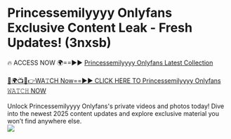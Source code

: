 # Princessemilyyyy Onlyfans Exclusive Content Leak - Fresh Updates! (3nxsb)

🔥 ACCESS NOW 🌍==►► <a href="https://tinyurl.com/kvy9nzfs" rel="nofollow">Princessemilyyyy Onlyfans Latest Collection</a>
<br><br>
[🔴🌍📺📱👉WA𝚃CH Now==►► CLICK HERE TO Princessemilyyyy Onlyfans 𝚆𝙰𝚃𝙲𝙷 NOW](https://tinyurl.com/kvy9nzfs)
<br><br>
Unlock Princessemilyyyy Onlyfans's private videos and photos today! Dive into the newest 2025 content updates and explore exclusive material you won’t find anywhere else.
<br>
<a href="https://tinyurl.com/kvy9nzfs" rel="nofollow" data-target="animated-image.originalLink"><img src="https://camo.githubusercontent.com/8a4f000d20f83aca3bf7ec5f350d767afa0574a8a352519fd8cfa583a6f93a33/68747470733a2f2f692e696d6775722e636f6d2f644a486b345a712e676966" data-canonical-src="https://i.imgur.com/dJHk4Zq.gif" style="max-width: 100%; display: inline-block;" data-target="animated-image.originalImage"></a>
<br>
